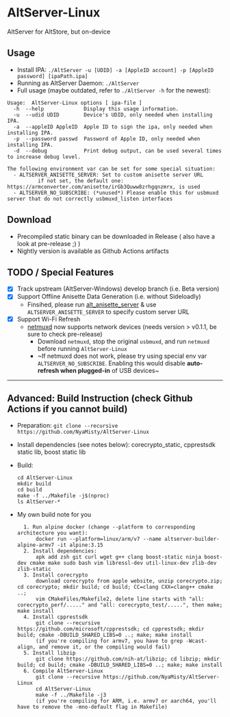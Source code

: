 # AltServer-Linux
AltServer for AltStore, but on-device

## Usage

- Install IPA: `./AltServer -u [UDID] -a [AppleID account] -p [AppleID password] [ipaPath.ipa]`
- Running as AltServer Daemon: `./AltServer`
- Full usage (maybe outdated, refer to `./AltServer -h` for the newest):
```
Usage:  AltServer-Linux options [ ipa-file ]
  -h  --help             Display this usage information.
  -u  --udid UDID        Device's UDID, only needed when installing IPA.
  -a  --appleID AppleID  Apple ID to sign the ipa, only needed when installing IPA.
  -p  --password passwd  Password of Apple ID, only needed when installing IPA.
  -d  --debug            Print debug output, can be used several times to increase debug level.

The following environment var can be set for some special situation:
  - ALTSERVER_ANISETTE_SERVER: Set to custom anisette server URL
          if not set, the default one: https://armconverter.com/anisette/irGb3Quww8zrhgqnzmrx, is used
  - ALTSERVER_NO_SUBSCRIBE: (*unused*) Please enable this for usbmuxd server that do not correctly usbmuxd_listen interfaces
```

## Download

- Precompiled static binary can be downloaded in Release ( also have a look at pre-release ;) )
- Nightly version is available as Github Actions artifacts

## TODO / Special Features
- [x] Track upstream (AltServer-Windows) develop branch (i.e. Beta version)
- [x] Support Offline Anisette Data Generation (i.e. without Sideloadly)
  - Finsihed, please run [alt_anisette_server](https://hub.docker.com/r/nyamisty/alt_anisette_server) & use `ALTSERVER_ANISETTE_SERVER` to specify custom server URL
- [x] Support Wi-Fi Refresh
  - [netmuxd](https://github.com/jkcoxson/netmuxd) now supports network devices (needs version > v0.1.1, be sure to check pre-release)
    - Download `netmuxd`, stop the original `usbmuxd`, and run `netmuxd` before running `AltServer-Linux`
    - ~If netmuxd does not work, please try using special env var `ALTSERVER_NO_SUBSCRIBE`. Enabling this would disable **auto-refresh when plugged-in** of USB devices~

----

## Advanced: Build Instruction (check Github Actions if you cannot build)

- Preparation: `git clone --recursive https://github.com/NyaMisty/AltServer-Linux`

- Install dependencies (see notes below): corecrypto_static, cpprestsdk static lib, boost static lib

- Build:
  ```
  cd AltServer-Linux
  mkdir build
  cd build
  make -f ../Makefile -j$(nproc)
  ls AltServer-*
  ```

- My own build note for you 
  ```
    1. Run alpine docker (change --platform to corresponding architecture you want): 
        docker run --platform=linux/arm/v7 --name altserver-builder-alpine-armv7 -it alpine:3.15 
    2. Install dependencies:
        apk add zsh git curl wget g++ clang boost-static ninja boost-dev cmake make sudo bash vim libressl-dev util-linux-dev zlib-dev zlib-static
    3. Install corecrypto
        download corecrypto from apple website, unzip corecrypto.zip; cd corecrypto; mkdir build; cd build; CC=clang CXX=clang++ cmake ..;
        vim CMakeFiles/Makefile2, delete line starts with "all: corecrypto_perf/....." and "all: corecrypto_test/.....", then make; make install
    4. Install cpprestsdk
        git clone --recursive https://github.com/microsoft/cpprestsdk; cd cpprestsdk; mkdir build; cmake -DBUILD_SHARED_LIBS=0 ..; make; make install
	    (if you're compiling for armv7, you have to grep -Wcast-align, and remove it, or the compiling would fail)
    5. Install libzip
        git clone https://github.com/nih-at/libzip; cd libzip; mkdir build; cd build; cmake -DBUILD_SHARED_LIBS=0 ..; make; make install
    6. Compile AltServer-Linux
        git clone --recursive https://github.com/NyaMisty/AltServer-Linux
        cd AltServer-Linux
        make -f ../Makefile -j3
	    (if you're compiling for ARM, i.e. armv7 or aarch64, you'll have to remove the -mno-default flag in Makefile)

  ```
